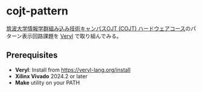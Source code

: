 # cojt-pattern

[筑波大学情報学群組み込み技術キャンパスOJT (COJT) ハードウェアコース](https://www.cojt.or.jp/tkb/curriculum/index.html#b)のパターン表示回路課題を [Veryl](https://veryl-lang.org/) で取り組んでみる。

## Prerequisites

- **Veryl**: Install from https://veryl-lang.org/install
- **Xilinx Vivado** 2024.2 or later
- **Make** utility on your PATH
